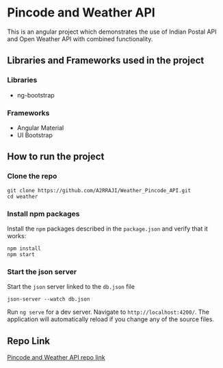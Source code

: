 # Pincode and Weather API

This is an angular project which demonstrates the use of Indian Postal API and Open Weather API with combined functionality. 

## Libraries and Frameworks used in the project

### Libraries

- ng-bootstrap

### Frameworks

- Angular Material
- UI Bootstrap

## How to run the project

### Clone the repo

```shell
git clone https://github.com/A2RRAJI/Weather_Pincode_API.git
cd weather
```

### Install npm packages

Install the `npm` packages described in the `package.json` and verify that it works:

```shell
npm install
npm start
```

### Start the json server

Start the `json` server linked to the `db.json` file

```shell
json-server --watch db.json
```

Run `ng serve` for a dev server. Navigate to `http://localhost:4200/`. The application will automatically reload if you change any of the source files.

## Repo Link

[Pincode and Weather API repo link](https://github.com/A2RRAJI/Weather_Pincode_API.git)


